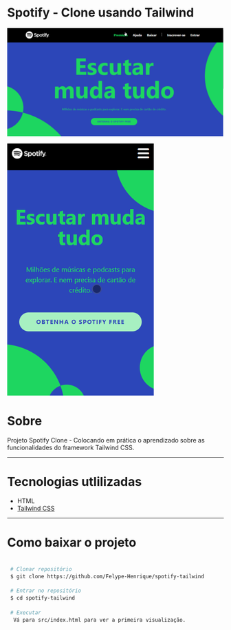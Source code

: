 # Spotify - Clone usando Tailwind

![Spotify](https://github.com/Felype-Henrique/spotify-tailwind/blob/main/src/img/readme/spotify.gif)

![Spotify_mobile](https://github.com/Felype-Henrique/spotify-tailwind/blob/main/src/img/readme/spotify_mobile.gif)

# Sobre

Projeto Spotify Clone - Colocando em prática o aprendizado sobre as funcionalidades do framework Tailwind CSS.

---
# Tecnologias utlilizadas

  - HTML
  - [Tailwind CSS](https://tailwindcss.com/)

---
# Como baixar o projeto 

```bash
 
 # Clonar repositório
 $ git clone https://github.com/Felype-Henrique/spotify-tailwind

 # Entrar no repositório
 $ cd spotify-tailwind

 # Executar
  Vá para src/index.html para ver a primeira visualização.
```


